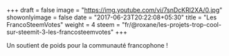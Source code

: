 +++
draft = false
image = "https://img.youtube.com/vi/7snDcKRl2XA/0.jpg"
showonlyimage = false
date = "2017-06-23T20:22:08+05:30"
title = "Les FrancoSteemVotes"
weight = 4
steem = "fr/@roxane/les-projets-trop-cool-sur-steemit-3-les-francosteemvotes"
+++

Un soutient de poids pour la communauté francophone !

<!--more-->
